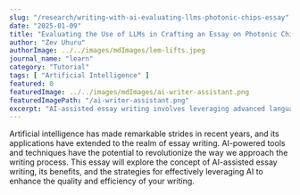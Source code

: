 ```yaml
---
slug: "/research/writing-with-ai-evaluating-llms-photonic-chips-essay"
date: "2025-01-09"
title: "Evaluating the Use of LLMs in Crafting an Essay on Photonic Chips"
author: "Zev Uhuru"
authorImage: ../../images/mdImages/lem-lifts.jpeg
journal_name: "learn"
category: "Tutorial"
tags: [ "Artificial Intelligence" ]
featured: 0
featuredImage: ../../images/mdImages/ai-writer-assistant.png
featuredImagePath: "/ai-writer-assistant.png"
excerpt: "AI-assisted essay writing involves leveraging advanced language models to generate ideas, outline structures."
---
```



Artificial intelligence has made remarkable strides in recent years, and its applications have extended to the realm of essay writing. AI-powered tools and techniques have the potential to revolutionize the way we approach the writing process. This essay will explore the concept of AI-assisted essay writing, its benefits, and the strategies for effectively leveraging AI to enhance the quality and efficiency of your writing.